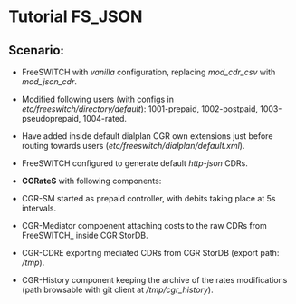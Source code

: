 Tutorial FS_JSON
================

Scenario:
---------

- FreeSWITCH with *vanilla* configuration, replacing *mod_cdr_csv* with *mod_json_cdr*. 

 - Modified following users (with configs in *etc/freeswitch/directory/default*): 1001-prepaid, 1002-postpaid, 1003-pseudoprepaid, 1004-rated.
 - Have added inside default dialplan CGR own extensions just before routing towards users (*etc/freeswitch/dialplan/default.xml*).
 - FreeSWITCH configured to generate default *http-json* CDRs.

- **CGRateS** with following components:

 - CGR-SM started as prepaid controller, with debits taking place at 5s intervals.
 - CGR-Mediator compoenent attaching costs to the raw CDRs from FreeSWITCH_ inside CGR StorDB.
 - CGR-CDRE exporting mediated CDRs from CGR StorDB (export path: */tmp*).
 - CGR-History component keeping the archive of the rates modifications (path browsable with git client at */tmp/cgr_history*).

